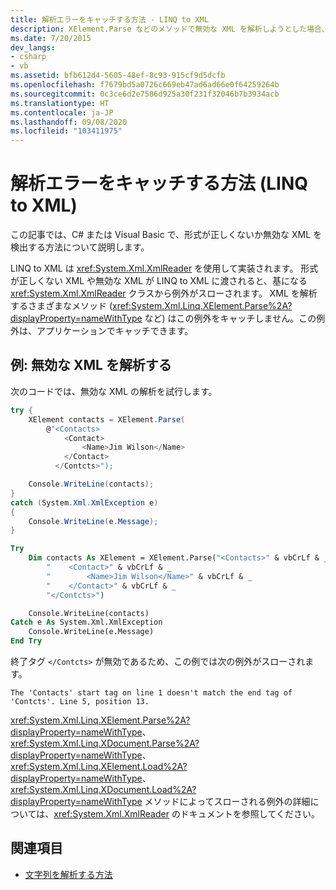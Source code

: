 ```yaml
---
title: 解析エラーをキャッチする方法 - LINQ to XML
description: XElement.Parse などのメソッドで無効な XML を解析しようとした場合、C# または Visual Basic プログラムでは、例外が発生することがあります。 そのような例外をキャッチし、それに応答するプログラムを記述できます。
ms.date: 7/20/2015
dev_langs:
- csharp
- vb
ms.assetid: bfb612d4-5605-48ef-8c93-915cf9d5dcfb
ms.openlocfilehash: f7679bd5a0726c669eb47ad6ad66e0f64259264b
ms.sourcegitcommit: 0c3ce6d2e7586d925a30f231f32046b7b3934acb
ms.translationtype: HT
ms.contentlocale: ja-JP
ms.lasthandoff: 09/08/2020
ms.locfileid: "103411975"
---
```

# <a name="how-to-catch-parsing-errors-linq-to-xml"></a>解析エラーをキャッチする方法 (LINQ to XML)

この記事では、C# または Visual Basic で、形式が正しくないか無効な XML を検出する方法について説明します。

LINQ to XML は <xref:System.Xml.XmlReader> を使用して実装されます。 形式が正しくない XML や無効な XML が LINQ to XML に渡されると、基になる <xref:System.Xml.XmlReader> クラスから例外がスローされます。 XML を解析するさまざまなメソッド (<xref:System.Xml.Linq.XElement.Parse%2A?displayProperty=nameWithType> など) はこの例外をキャッチしません。この例外は、アプリケーションでキャッチできます。

## <a name="example-parse-invalid-xml"></a>例: 無効な XML を解析する

次のコードでは、無効な XML の解析を試行します。

```csharp
try {
    XElement contacts = XElement.Parse(
        @"<Contacts>
            <Contact>
                <Name>Jim Wilson</Name>
            </Contact>
          </Contcts>");

    Console.WriteLine(contacts);
}
catch (System.Xml.XmlException e)
{
    Console.WriteLine(e.Message);
}
```

```vb
Try
    Dim contacts As XElement = XElement.Parse("<Contacts>" & vbCrLf & _
        "    <Contact>" & vbCrLf & _
        "        <Name>Jim Wilson</Name>" & vbCrLf & _
        "    </Contact>" & vbCrLf & _
        "</Contcts>")

    Console.WriteLine(contacts)
Catch e As System.Xml.XmlException
    Console.WriteLine(e.Message)
End Try
```

終了タグ `</Contcts>` が無効であるため、この例では次の例外がスローされます。

```output
The 'Contacts' start tag on line 1 doesn't match the end tag of 'Contcts'. Line 5, position 13.
```

<xref:System.Xml.Linq.XElement.Parse%2A?displayProperty=nameWithType>、<xref:System.Xml.Linq.XDocument.Parse%2A?displayProperty=nameWithType>、<xref:System.Xml.Linq.XElement.Load%2A?displayProperty=nameWithType>、<xref:System.Xml.Linq.XDocument.Load%2A?displayProperty=nameWithType> メソッドによってスローされる例外の詳細については、<xref:System.Xml.XmlReader> のドキュメントを参照してください。

## <a name="see-also"></a>関連項目

- [文字列を解析する方法](parse-string.md)
